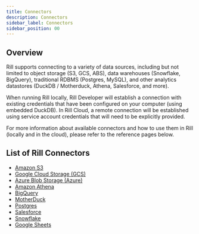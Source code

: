 ```yaml
---
title: Connectors
description: Connectors
sidebar_label: Connectors
sidebar_position: 00
---
```

## Overview

Rill supports connecting to a variety of data sources, including but not limited to object storage (S3, GCS, ABS), data warehouses (Snowflake, BigQuery), traditional RDBMS (Postgres, MySQL), and other analytics datastores (DuckDB / Motherduck, Athena, Salesforce, and more).

When running Rill locally, Rill Developer will establish a connection with existing credentials that have been configured on your computer (using embedded DuckDB). In Rill Cloud, a remote connection will be established using service account credentials that will need to be explicitly provided. 

For more information about available connectors and how to use them in Rill (locally and in the cloud), please refer to the reference pages below.

## List of Rill Connectors

- [Amazon S3](s3.md) 
- [Google Cloud Storage (GCS)](gcs.md)
- [Azure Blob Storage (Azure)](azure.md)
- [Amazon Athena](athena.md)
- [BigQuery](bigquery.md)
- [MotherDuck](motherduck.md)
- [Postgres](postgres.md)
- [Salesforce](salesforce.md)
- [Snowflake](snowflake.md)
- [Google Sheets](googlesheets.md)
